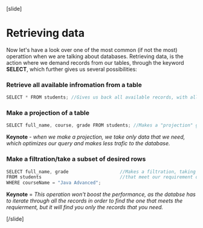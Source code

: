[slide]
# Retrieving data

Now let's have a look over one of the most common (if not the most) operattion when we are talking about databases.
Retrieving data, is the action where we demand records from our tables, through the keyword **SELECT**, which further gives us several possibilities: 

### Retrieve all available infromation from a table

``` java
SELECT * FROM students; //Gives us back all available records, with all available columns from the table "students".
```
###  Make a projection of a table


``` java
SELECT full_name, course, grade FROM students; //Makes a "projection" giving us only the infromation we need (full_name, course, grade). 
```

**Keynote** - *when we make a projection, we take only data that we need, which optimizes our query and makes less trafic to the database.*

### Make a filtration/take a subset of desired rows


``` java
SELECT full_name, grade                   //Makes a filtration, taking a only the subset of records
FROM students                             //that meet our requirement of courseName.
WHERE courseName = "Java Advanced";
```

**Keynote** = *This operation won't boost the performance, as the databse has to iterate through all the records in order to find the one that meets the requierment, but it will find you only the records that you need.*

[/slide]